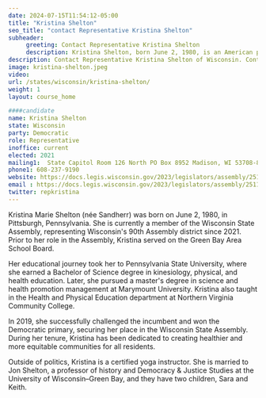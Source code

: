 ```yaml
---
date: 2024-07-15T11:54:12-05:00
title: "Kristina Shelton"
seo_title: "contact Representative Kristina Shelton"
subheader:
     greeting: Contact Representative Kristina Shelton
     description: Kristina Shelton, born June 2, 1980, is an American politician affiliated with the Democratic Party. She assumed office as a member of the Wisconsin State Assembly, representing District 90, on January 4, 2021.
description: Contact Representative Kristina Shelton of Wisconsin. Contact information for Kristina Shelton includes email address, phone number, and mailing address.
image: kristina-shelton.jpeg
video:
url: /states/wisconsin/kristina-shelton/
weight: 1
layout: course_home

####candidate
name: Kristina Shelton
state: Wisconsin
party: Democratic
role: Representative
inoffice: current
elected: 2021
mailing1:  State Capitol Room 126 North PO Box 8952 Madison, WI 53708-8952
phone1: 608-237-9190
website: https://docs.legis.wisconsin.gov/2023/legislators/assembly/2511/
email : https://docs.legis.wisconsin.gov/2023/legislators/assembly/2511/
twitter: repkristina
---
```

Kristina Marie Shelton (née Sandherr) was born on June 2, 1980, in Pittsburgh, Pennsylvania. She is currently a member of the Wisconsin State Assembly, representing Wisconsin's 90th Assembly district since 2021. Prior to her role in the Assembly, Kristina served on the Green Bay Area School Board.

Her educational journey took her to Pennsylvania State University, where she earned a Bachelor of Science degree in kinesiology, physical, and health education. Later, she pursued a master's degree in science and health promotion management at Marymount University. Kristina also taught in the Health and Physical Education department at Northern Virginia Community College.

In 2019, she successfully challenged the incumbent and won the Democratic primary, securing her place in the Wisconsin State Assembly. During her tenure, Kristina has been dedicated to creating healthier and more equitable communities for all residents.

Outside of politics, Kristina is a certified yoga instructor. She is married to Jon Shelton, a professor of history and Democracy & Justice Studies at the University of Wisconsin–Green Bay, and they have two children, Sara and Keith.
